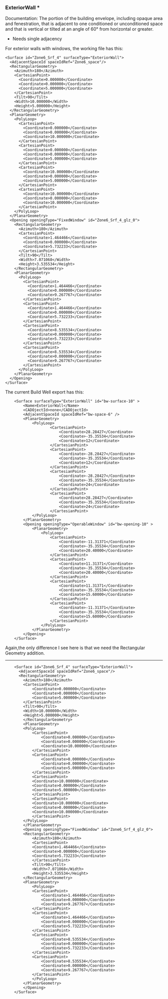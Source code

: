 
### ExteriorWall *

Documentation: The portion of the building envelope, including opaque area and fenestration, that is adjacent to one conditioned or unconditioned space and that is vertical or tilted at an angle of 60° from horizontal or greater.

* Needs single adjacency


For exterior walls with windows, the working file has this:

    <Surface id="Zone6_Srf_4" surfaceType="ExteriorWall">
      <AdjacentSpaceId spaceIdRef="Zone6_space"/>
      <RectangularGeometry>
        <Azimuth>180</Azimuth>
        <CartesianPoint>
          <Coordinate>0.000000</Coordinate>
          <Coordinate>0.000000</Coordinate>
          <Coordinate>5.000000</Coordinate>
        </CartesianPoint>
        <Tilt>90</Tilt>
        <Width>10.000000</Width>
        <Height>5.000000</Height>
      </RectangularGeometry>
      <PlanarGeometry>
        <PolyLoop>
          <CartesianPoint>
            <Coordinate>0.000000</Coordinate>
            <Coordinate>0.000000</Coordinate>
            <Coordinate>10.000000</Coordinate>
          </CartesianPoint>
          <CartesianPoint>
            <Coordinate>0.000000</Coordinate>
            <Coordinate>0.000000</Coordinate>
            <Coordinate>5.000000</Coordinate>
          </CartesianPoint>
          <CartesianPoint>
            <Coordinate>10.000000</Coordinate>
            <Coordinate>0.000000</Coordinate>
            <Coordinate>5.000000</Coordinate>
          </CartesianPoint>
          <CartesianPoint>
            <Coordinate>10.000000</Coordinate>
            <Coordinate>0.000000</Coordinate>
            <Coordinate>10.000000</Coordinate>
          </CartesianPoint>
        </PolyLoop>
      </PlanarGeometry>
      <Opening openingType="FixedWindow" id="Zone6_Srf_4_glz_0">
        <RectangularGeometry>
          <Azimuth>180</Azimuth>
          <CartesianPoint>
            <Coordinate>1.464466</Coordinate>
            <Coordinate>0.000000</Coordinate>
            <Coordinate>5.732233</Coordinate>
          </CartesianPoint>
          <Tilt>90</Tilt>
          <Width>7.071068</Width>
          <Height>3.535534</Height>
        </RectangularGeometry>
        <PlanarGeometry>
          <PolyLoop>
            <CartesianPoint>
              <Coordinate>1.464466</Coordinate>
              <Coordinate>0.000000</Coordinate>
              <Coordinate>9.267767</Coordinate>
            </CartesianPoint>
            <CartesianPoint>
              <Coordinate>1.464466</Coordinate>
              <Coordinate>0.000000</Coordinate>
              <Coordinate>5.732233</Coordinate>
            </CartesianPoint>
            <CartesianPoint>
              <Coordinate>8.535534</Coordinate>
              <Coordinate>0.000000</Coordinate>
              <Coordinate>5.732233</Coordinate>
            </CartesianPoint>
            <CartesianPoint>
              <Coordinate>8.535534</Coordinate>
              <Coordinate>0.000000</Coordinate>
              <Coordinate>9.267767</Coordinate>
            </CartesianPoint>
          </PolyLoop>
        </PlanarGeometry>
      </Opening>
    </Surface>

The current Build Well export has this:

		<Surface surfaceType="ExteriorWall" id="bw-surface-10" >
			<Name>ExteriorWall</Name>
			<CADOjectId>none</CADOjectId>
			<AdjacentSpaceId spaceIdRef="bw-space-6" />
			<PlanarGeometry>
				<PolyLoop>
						<CartesianPoint>
							<Coordinate>28.28427</Coordinate>
							<Coordinate>-35.35534</Coordinate>
							<Coordinate>12</Coordinate>
						</CartesianPoint>
						<CartesianPoint>
							<Coordinate>-28.28427</Coordinate>
							<Coordinate>-35.35534</Coordinate>
							<Coordinate>12</Coordinate>
						</CartesianPoint>
						<CartesianPoint>
							<Coordinate>-28.28427</Coordinate>
							<Coordinate>-35.35534</Coordinate>
							<Coordinate>24</Coordinate>
						</CartesianPoint>
						<CartesianPoint>
							<Coordinate>28.28427</Coordinate>
							<Coordinate>-35.35534</Coordinate>
							<Coordinate>24</Coordinate>
						</CartesianPoint>
				</PolyLoop>
			</PlanarGeometry>
			<Opening openingType="OperableWindow" id="bw-opening-10" >
				<PlanarGeometry>
					<PolyLoop>
						<CartesianPoint>
							<Coordinate>-11.31371</Coordinate>
							<Coordinate>-35.35534</Coordinate>
							<Coordinate>20.40000</Coordinate>
						</CartesianPoint>
						<CartesianPoint>
							<Coordinate>11.31371</Coordinate>
							<Coordinate>-35.35534</Coordinate>
							<Coordinate>20.40000</Coordinate>
						</CartesianPoint>
						<CartesianPoint>
							<Coordinate>11.31371</Coordinate>
							<Coordinate>-35.35534</Coordinate>
							<Coordinate>15.60000</Coordinate>
						</CartesianPoint>
						<CartesianPoint>
							<Coordinate>-11.31371</Coordinate>
							<Coordinate>-35.35534</Coordinate>
							<Coordinate>15.60000</Coordinate>
						</CartesianPoint>
					</PolyLoop>
				</PlanarGeometry>
			</Opening>
		</Surface>

Again,the only difference I see here is that we need the Rectangular Geometry addition.



****

```
	<Surface id="Zone6_Srf_4" surfaceType="ExteriorWall">
	  <AdjacentSpaceId spaceIdRef="Zone6_space"/>
	  <RectangularGeometry>
		<Azimuth>180</Azimuth>
		<CartesianPoint>
			<Coordinate>0.000000</Coordinate>
			<Coordinate>0.000000</Coordinate>
			<Coordinate>5.000000</Coordinate>
		</CartesianPoint>
		<Tilt>90</Tilt>
		<Width>10.000000</Width>
		<Height>5.000000</Height>
		</RectangularGeometry>
		<PlanarGeometry>
		<PolyLoop>
			<CartesianPoint>
				<Coordinate>0.000000</Coordinate>
				<Coordinate>0.000000</Coordinate>
				<Coordinate>10.000000</Coordinate>
			</CartesianPoint>
			<CartesianPoint>
				<Coordinate>0.000000</Coordinate>
				<Coordinate>0.000000</Coordinate>
				<Coordinate>5.000000</Coordinate>
			</CartesianPoint>
			<CartesianPoint>
			<Coordinate>10.000000</Coordinate>
			<Coordinate>0.000000</Coordinate>
			<Coordinate>5.000000</Coordinate>
			</CartesianPoint>
			<CartesianPoint>
			<Coordinate>10.000000</Coordinate>
			<Coordinate>0.000000</Coordinate>
			<Coordinate>10.000000</Coordinate>
			</CartesianPoint>
		</PolyLoop>
		</PlanarGeometry>
		<Opening openingType="FixedWindow" id="Zone6_Srf_4_glz_0">
		<RectangularGeometry>
			<Azimuth>180</Azimuth>
			<CartesianPoint>
			<Coordinate>1.464466</Coordinate>
			<Coordinate>0.000000</Coordinate>
			<Coordinate>5.732233</Coordinate>
			</CartesianPoint>
			<Tilt>90</Tilt>
			<Width>7.071068</Width>
			<Height>3.535534</Height>
		</RectangularGeometry>
		<PlanarGeometry>
			<PolyLoop>
			<CartesianPoint>
				<Coordinate>1.464466</Coordinate>
				<Coordinate>0.000000</Coordinate>
				<Coordinate>9.267767</Coordinate>
			</CartesianPoint>
			<CartesianPoint>
				<Coordinate>1.464466</Coordinate>
				<Coordinate>0.000000</Coordinate>
				<Coordinate>5.732233</Coordinate>
			</CartesianPoint>
			<CartesianPoint>
				<Coordinate>8.535534</Coordinate>
				<Coordinate>0.000000</Coordinate>
				<Coordinate>5.732233</Coordinate>
			</CartesianPoint>
			<CartesianPoint>
				<Coordinate>8.535534</Coordinate>
				<Coordinate>0.000000</Coordinate>
				<Coordinate>9.267767</Coordinate>
			</CartesianPoint>
			</PolyLoop>
		</PlanarGeometry>
		</Opening>
	</Surface>
```